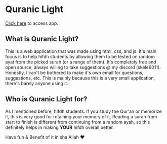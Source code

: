 # Quranic Light
[Click here](https://skele6011.github.io/quranic-light/) to access app.

## What is Quranic Light?
This is a web application that was made using html, css, and js. It's main focus is to help hifdh students by allowing them to be tested on random ayat from the picked surah (or a range of them).
It's completely free and open source, always willing to take suggestions @ my discord (skele6011). Honestly, I can't be bothered to make it's own email for questions, suggestions, etc. This is mainly because this is a very small application, there's barely anyone using it. 
## Who is Quranic Light for?
As I mentioned before, hifdh students. If you study the Qur'an or memorize it, this is very good for retaining your memory of it. Reading a surah from start to finish is different from continuing from a random ayah, so this definitely helps in making **YOUR** hifdh overall better.

Have fun & Benefit of it in sha Allah ❤️
